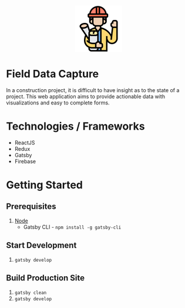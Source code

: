 <p align="center">
    <img src="src\images\logo.png" width="128" height="128" alt="Field Data Capture Logo">
</p>

# Field Data Capture

In a construction project, it is difficult to have insight as to the state of a project. This web application aims to provide actionable data with visualizations and easy to complete forms.

# Technologies / Frameworks

- ReactJS
- Redux
- Gatsby
- Firebase

# Getting Started

## Prerequisites

1. [Node](https://nodejs.org/en/download/)
   - Gatsby CLI - `npm install -g gatsby-cli`

## Start Development

1. `gatsby develop`

## Build Production Site

1. `gatsby clean`
1. `gatsby develop`
